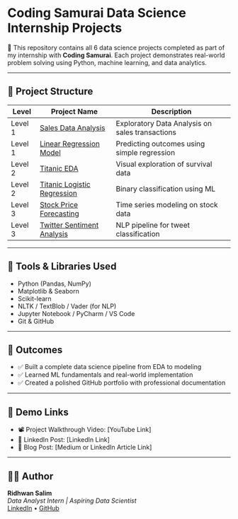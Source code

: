 # Coding Samurai Data Science Internship Projects

🚀 This repository contains all 6 data science projects completed as part of my internship with **Coding Samurai**. Each project demonstrates real-world problem solving using Python, machine learning, and data analytics.

---

## 📁 Project Structure

| Level | Project Name | Description |
|-------|--------------|-------------|
| Level 1 | [Sales Data Analysis](./Level1/Project1_Sales_Analysis.ipynb) | Exploratory Data Analysis on sales transactions |
| Level 1 | [Linear Regression Model](./Level1/Project2_Linear_Regression.ipynb) | Predicting outcomes using simple regression |
| Level 2 | [Titanic EDA](./Level2/Project3_EDA_Titanic.ipynb) | Visual exploration of survival data |
| Level 2 | [Titanic Logistic Regression](./Level2/Project4_Logistic_Titanic.ipynb) | Binary classification using ML |
| Level 3 | [Stock Price Forecasting](./Level3/Project5_TimeSeries_Stocks.ipynb) | Time series modeling on stock data |
| Level 3 | [Twitter Sentiment Analysis](./Level3/Project6_Sentiment_Tweets.ipynb) | NLP pipeline for tweet classification |

---

## 💼 Tools & Libraries Used

- Python (Pandas, NumPy)
- Matplotlib & Seaborn
- Scikit-learn
- NLTK / TextBlob / Vader (for NLP)
- Jupyter Notebook / PyCharm / VS Code
- Git & GitHub

---

## 🎯 Outcomes

- ✅ Built a complete data science pipeline from EDA to modeling
- ✅ Learned ML fundamentals and real-world implementation
- ✅ Created a polished GitHub portfolio with professional documentation

---

## 🔗 Demo Links

- 📽️ Project Walkthrough Video: [YouTube Link]
- 🔗 LinkedIn Post: [LinkedIn Link]
- 🧠 Blog Post: [Medium or LinkedIn Article Link]

---

## 👨‍💻 Author

**Ridhwan Salim**  
_Data Analyst Intern | Aspiring Data Scientist_  
[LinkedIn](https://www.linkedin.com/in/ridhwan-s) • [GitHub](https://github.com/ridhwansalim)